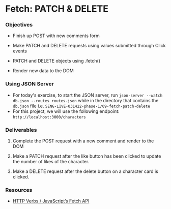 # Fetch: PATCH & DELETE

### Objectives

- Finish up POST with new comments form

- Make PATCH and DELETE requests using values submitted through Click events

- PATCH and DELETE objects using .fetch()

- Render new data to the DOM

### Using JSON Server

- For today's exercise, to start the JSON server, run `json-server --watch db.json --routes routes.json` while in the directory that contains the `db.json` file i.e. `SENG-LIVE-031422-phase-1/09-fetch-patch-delete`
- For this project, we will use the following endpoint: `http://localhost:3000/characters`

### Deliverables

1. Complete the POST request with a new comment and render to the DOM

2. Make a PATCH request after the like button has been clicked to update the number of likes of the character.

3. Make a DELETE request after the delete button on a character card is clicked. 

### Resources

- [HTTP Verbs / JavaScript’s Fetch API](https://medium.com/@9cv9official/what-are-get-post-put-patch-delete-a-walkthrough-with-javascripts-fetch-api-17be31755d28)
